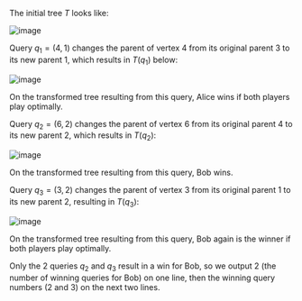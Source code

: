 The initial tree $T$ looks like:

![image](https://s3.amazonaws.com/hr-assets/0/1521719250-e6299fc6bd-move-the-coins-2-example-move-sample-explanation-1of4.png)

Query  $q_1=(4, 1)$ changes the parent of vertex $4$ from its original parent $3$ to its new parent $1$, which results in $T(q_1)$ below:


![image](https://s3.amazonaws.com/hr-assets/0/1521719410-5ff07f5091-move-the-coins-2-example-move-sample-explanation-2of4.png)

On the transformed tree resulting from this query, Alice wins if both players play optimally.

Query  $q_2=(6, 2)$ changes the parent of vertex $6$ from its original parent $4$ to its new parent $2$, which results in $T(q_2)$:


![image](https://s3.amazonaws.com/hr-assets/0/1521719536-a6ad87530d-move-the-coins-2-example-move-sample-explanation-3of4.png)

On the transformed tree resulting from this query, Bob wins.

Query $q_3=(3,2)$ changes the parent of vertex $3$ from its original parent $1$ to its new parent $2$, resulting in $T(q_3)$:


![image](https://s3.amazonaws.com/hr-assets/0/1521719611-bd72daca1c-move-the-coins-2-example-move-sample-explanation-4of4.png)

On the transformed tree resulting from this query, Bob again is the winner if both players play optimally.

Only the $2$ queries $q_2$ and $q_3$ result in a win for Bob, so we output $2$ (the number of winning queries for Bob) on one line, then the winning query numbers ($2$ and $3$) on the next two lines.


